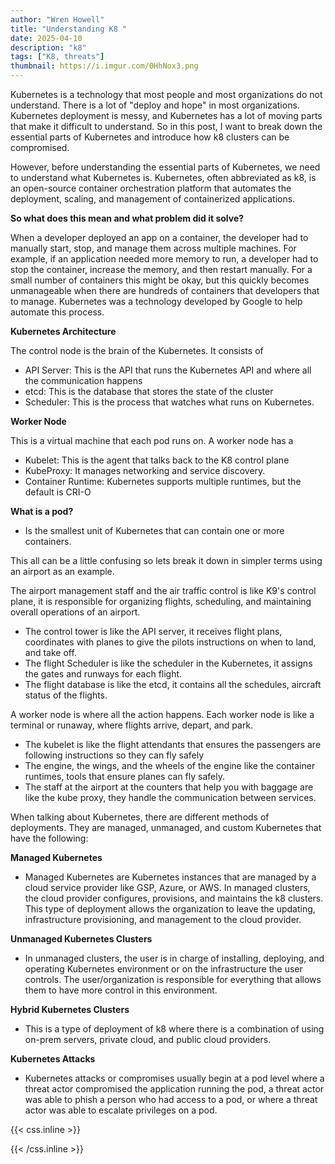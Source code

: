 ```yaml
---
author: "Wren Howell"
title: "Understanding K8 "
date: 2025-04-10
description: "k8"
tags: ["K8, threats"]
thumbnail: https://i.imgur.com/0HhNox3.png
---
```


Kubernetes is a technology that most people and most organizations do not understand. There is a lot of "deploy and hope" in most organizations. Kubernetes deployment is messy, and Kubernetes has a lot of moving parts that make it difficult to understand. So in this post, I want to break down the essential parts of Kubernetes and introduce how k8 clusters can be compromised.

However, before understanding the essential parts of Kubernetes, we need to understand what Kubernetes is. Kubernetes, often abbreviated as k8, is an open-source container orchestration platform that automates the deployment, scaling, and management of containerized applications.

**So what does this mean and what problem did it solve?**

When a developer deployed an app on a container, the developer had to manually start, stop, and manage them across multiple machines. For example, if an application needed more memory to run, a developer had to stop the container, increase the memory, and then restart manually. For a small number of containers this might be okay, but this quickly becomes unmanageable when there are hundreds of containers that developers that to manage. Kubernetes was a technology developed by Google to help automate this process.

**Kubernetes Architecture**

The control node is the brain of the Kubernetes.
It consists of
- API Server: This is the API that runs the Kubernetes API and where all the communication happens
- etcd: This is the database that stores the state of the cluster
- Scheduler: This is the process that watches what runs on Kubernetes.

**Worker Node**

This is a virtual machine that each pod runs on. A worker node has a

- Kubelet: This is the agent that talks back to the K8 control plane
- KubeProxy: It manages networking and service discovery.
- Container Runtime: Kubernetes supports multiple runtimes, but the default is CRI-O


**What is a pod?**
- Is the smallest unit of Kubernetes that can contain one or more containers.

This all can be a little confusing so lets break it down in simpler terms using an airport as an example.

The airport management staff and the air traffic control is like K9's control plane, it is responsible for organizing flights, scheduling, and maintaining overall operations of an airport.

- The control tower is like the API server, it receives flight plans, coordinates with planes to give the pilots instructions on when to land, and take off.
- The flight Scheduler is like the scheduler in the Kubernetes, it assigns the gates and runways for each flight.
- The flight database is like the etcd, it contains all the schedules, aircraft status of the flights.

A worker node is where all the action happens. Each worker node is like a terminal or runaway, where flights arrive, depart, and park.

- The kubelet is like the flight attendants that ensures the passengers are following instructions so they can fly safely
- The engine, the wings, and the wheels of the engine like the container runtimes, tools that ensure planes can fly safely.
- The staff at the airport at the counters that help you with baggage are like the kube proxy, they handle the communication between services.


When talking about Kubernetes, there are different methods of deployments. They are managed, unmanaged, and custom Kubernetes that have the following:

**Managed Kubernetes**

- Managed Kubernetes are Kubernetes instances that are managed by a cloud service provider like GSP, Azure, or AWS. In managed clusters, the cloud provider configures, provisions, and maintains the k8 clusters. This type of deployment allows the organization to leave the updating, infrastructure provisioning, and management to the cloud provider.

**Unmanaged Kubernetes Clusters**


- In unmanaged clusters, the user is in charge of installing, deploying, and operating Kubernetes environment or on the infrastructure the user controls. The user/organization is responsible for everything that allows them to have more control in this environment.

**Hybrid Kubernetes Clusters**

- This is a type of deployment of k8 where there is a combination of using on-prem servers, private cloud, and public cloud providers.

**Kubernetes Attacks**

- Kubernetes attacks or compromises usually begin at a pod level where a threat actor compromised the application running the pod, a threat actor was able to phish a person who had access to a pod, or where a threat actor was able to escalate privileges on a pod.


{{< css.inline >}}

<style>
.emojify {
	font-family: Apple Color Emoji, Segoe UI Emoji, NotoColorEmoji, Segoe UI Symbol, Android Emoji, EmojiSymbols;
	font-size: 2rem;
	vertical-align: middle;
}
@media screen and (max-width:650px) {
  .nowrap {
    display: block;
    margin: 25px 0;
  }
}
{{ $image := $resource.Fit "600x400" }}
</style>

{{< /css.inline >}}
